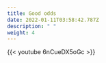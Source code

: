 ```yaml
---
title: Good odds
date: 2022-01-11T03:58:42.787Z
description: " "
weight: 4
---
```

{{< youtube 6nCueDX5oGc >}}